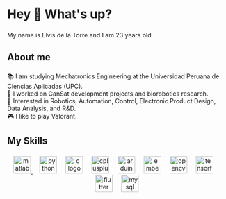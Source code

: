 <h1 align="left">Hey 👋 What's up?</h1>

###

<p align="left">My name is Elvis de la Torre and I am 23 years old.</p>

###

<h2 align="left">About me</h2>

###

<p align="left">📚 I am studying Mechatronics Engineering at the Universidad Peruana de Ciencias Aplicadas (UPC).<br>🚀 I worked on CanSat development projects and biorobotics research.<br>👀 Interested in Robotics, Automation, Control, Electronic Product Design, Data Analysis, and R&D.<br>🎮 I like to play Valorant.</p>

###

<h2 align="left">My Skills</h2>

###

<div align="center">
  <a href="[url_for_matlab](https://la.mathworks.com/)">
  <img src="https://cdn.jsdelivr.net/gh/devicons/devicon/icons/matlab/matlab-original.svg" height="40" alt="matlab logo"  />
  </a>
  <img width="12" />
  <img src="https://skillicons.dev/icons?i=py" height="40" alt="python logo"  />
  <img width="12" />
  <img src="https://cdn.jsdelivr.net/gh/devicons/devicon/icons/c/c-original.svg" height="40" alt="c logo"  />
  <img width="12" />
  <img src="https://cdn.jsdelivr.net/gh/devicons/devicon/icons/cplusplus/cplusplus-original.svg" height="40" alt="cplusplus logo"  />
  <img width="12" />
  <img src="https://cdn.jsdelivr.net/gh/devicons/devicon/icons/arduino/arduino-original.svg" height="40" alt="arduino logo"  />
  <img width="12" />
  <img src="https://cdn.jsdelivr.net/gh/devicons/devicon/icons/embeddedc/embeddedc-original.svg" height="40" alt="embeddedc logo"  />
  <img width="12" />
  <img src="https://cdn.jsdelivr.net/gh/devicons/devicon/icons/opencv/opencv-original.svg" height="40" alt="opencv logo"  />
  <img width="12" />
  <img src="https://cdn.jsdelivr.net/gh/devicons/devicon/icons/tensorflow/tensorflow-original.svg" height="40" alt="tensorflow logo"  />
  <img width="12" />
  <img src="https://cdn.jsdelivr.net/gh/devicons/devicon/icons/flutter/flutter-original.svg" height="40" alt="flutter logo"  />
  <img width="12" />
  <img src="https://cdn.jsdelivr.net/gh/devicons/devicon/icons/mysql/mysql-original.svg" height="40" alt="mysql logo"  />
</div>

###

<!---
-	👋 Hi, I'm Elvis de la Torre, a mechatronic engineering student specializing in Industrial Robotics and Industrial Electronics.
-	🚀 I have led CanSat development projects and participated in research in the area of biorobotics.
-	💻 I have advanced skills in programming with Python and Matlab, programming of microcontrollers like Arduino, ARM STM32, PIC, and I'm familiar with SQL, C/C++, AutoCAD, Inventor, Fusion 360, PLC programming, Raspberry Pi programming, and electronic design (Eagle, KiCad).
-	🌱 Currently, I'm looking for opportunities to apply my skills in the real world and learn from experienced professionals in the field.
-	👀 I'm particularly interested in Robotics, Automation and Control, Design and Engineering of Electronic Products, Data Analysis, and Research and Development areas.
dvsivle/dvsivle is a ✨ special ✨ repository because its `README.md` (this file) appears on your GitHub profile.
You can click the Preview link to take a look at your changes.
--->
